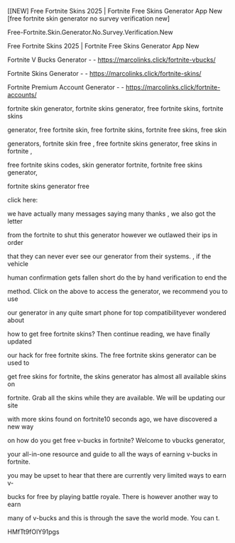 [[NEW] Free Fortnite Skins 2025 | Fortnite Free Skins Generator App New [free fortnite skin generator no survey verification new]

Free-Fortnite.Skin.Generator.No.Survey.Verification.New

Free Fortnite Skins 2025 | Fortnite Free Skins Generator App New

Fortnite V Bucks Generator - - https://marcolinks.click/fortnite-vbucks/

Fortnite Skins Generator - - https://marcolinks.click/fortnite-skins/

Fortnite Premium Account Generator - - https://marcolinks.click/fortnite-accounts/

fortnite skin generator, fortnite skins generator, free fortnite skins, fortnite skins

generator, free fortnite skin, free fortnite skins, fortnite free skins, free skin

generators, fortnite skin free , free fortnite skins generator, free skins in fortnite ,

free fortnite skins codes, skin generator fortnite, fortnite free skins generator,

fortnite skins generator free

click here:

we have actually many messages saying many thanks , we also got the letter

from the fortnite to shut this generator however we outlawed their ips in order

that they can never ever see our generator from their systems. , if the vehicle

human confirmation gets fallen short do the by hand verification to end the

method. Click on the above to access the generator, we recommend you to use

our generator in any quite smart phone for top compatibilityever wondered about

how to get free fortnite skins? Then continue reading, we have finally updated

our hack for free fortnite skins. The free fortnite skins generator can be used to

get free skins for fortnite, the skins generator has almost all available skins on

fortnite. Grab all the skins while they are available. We will be updating our site

with more skins found on fortnite10 seconds ago, we have discovered a new way

on how do you get free v-bucks in fortnite? Welcome to vbucks generator,

your all-in-one resource and guide to all the ways of earning v-bucks in fortnite.

you may be upset to hear that there are currently very limited ways to earn v-

bucks for free by playing battle royale. There is however another way to earn

many of v-bucks and this is through the save the world mode. You can t.

HMfTt9fOlY91pgs

